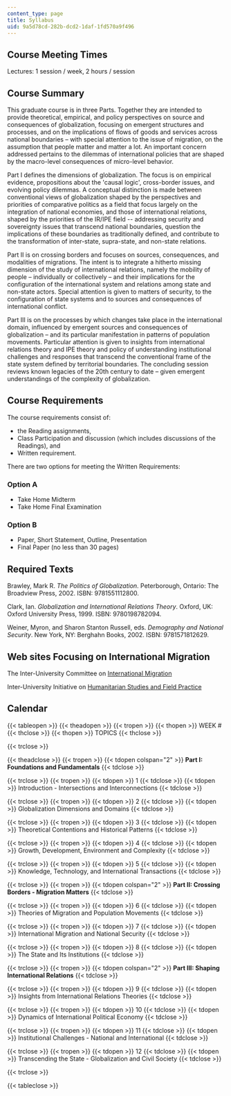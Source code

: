 ```yaml
---
content_type: page
title: Syllabus
uid: 9a5d78cd-282b-dcd2-1daf-1fd570a9f496
---
```


Course Meeting Times
--------------------

Lectures: 1 session / week, 2 hours / session

Course Summary
--------------

This graduate course is in three Parts. Together they are intended to provide theoretical, empirical, and policy perspectives on source and consequences of globalization, focusing on emergent structures and processes, and on the implications of flows of goods and services across national boundaries – with special attention to the issue of migration, on the assumption that people matter and matter a lot. An important concern addressed pertains to the dilemmas of international policies that are shaped by the macro-level consequences of micro-level behavior.

Part I defines the dimensions of globalization. The focus is on empirical evidence, propositions about the 'causal logic', cross-border issues, and evolving policy dilemmas. A conceptual distinction is made between conventional views of globalization shaped by the perspectives and priorities of comparative politics as a field that focus largely on the integration of national economies, and those of international relations, shaped by the priorities of the IR/IPE field -- addressing security and sovereignty issues that transcend national boundaries, question the implications of these boundaries as traditionally defined, and contribute to the transformation of inter-state, supra-state, and non-state relations.

Part II is on crossing borders and focuses on sources, consequences, and modalities of migrations. The intent is to integrate a hitherto missing dimension of the study of international relations, namely the mobility of people – individually or collectively – and their implications for the configuration of the international system and relations among state and non-state actors. Special attention is given to matters of security, to the configuration of state systems and to sources and consequences of international conflict.

Part III is on the processes by which changes take place in the international domain, influenced by emergent sources and consequences of globalization – and its particular manifestation in patterns of population movements. Particular attention is given to insights from international relations theory and IPE theory and policy of understanding institutional challenges and responses that transcend the conventional frame of the state system defined by territorial boundaries. The concluding session reviews known legacies of the 20th century to date – given emergent understandings of the complexity of globalization.

Course Requirements
-------------------

The course requirements consist of:

*   the Reading assignments,
*   Class Participation and discussion (which includes discussions of the Readings), and
*   Written requirement.

There are two options for meeting the Written Requirements:

### Option A

*   Take Home Midterm
*   Take Home Final Examination

### Option B

*   Paper, Short Statement, Outline, Presentation
*   Final Paper (no less than 30 pages)

Required Texts
--------------

Brawley, Mark R. _The Politics of Globalization_. Peterborough, Ontario: The Broadview Press, 2002. ISBN: 9781551112800.

Clark, Ian. _Globalization and International Relations Theory_. Oxford, UK: Oxford University Press, 1999. ISBN: 9780198782094.

Weiner, Myron, and Sharon Stanton Russell, eds. _Demography and National Security_. New York, NY: Berghahn Books, 2002. ISBN: 9781571812629.

Web sites Focusing on International Migration
---------------------------------------------

The Inter-University Committee on [International Migration](http://web.mit.edu/cis/www/migration/)

Inter-University Initiative on [Humanitarian Studies and Field Practice](http://www.humanitarianstudies.org/)

Calendar
--------

{{< tableopen >}}
{{< theadopen >}}
{{< tropen >}}
{{< thopen >}}
WEEK #
{{< thclose >}}
{{< thopen >}}
TOPICS
{{< thclose >}}

{{< trclose >}}

{{< theadclose >}}
{{< tropen >}}
{{< tdopen colspan="2" >}}
**Part I: Foundations and Fundamentals**
{{< tdclose >}}

{{< trclose >}}
{{< tropen >}}
{{< tdopen >}}
1
{{< tdclose >}}
{{< tdopen >}}
Introduction - Intersections and Interconnections
{{< tdclose >}}

{{< trclose >}}
{{< tropen >}}
{{< tdopen >}}
2
{{< tdclose >}}
{{< tdopen >}}
Globalization Dimensions and Domains
{{< tdclose >}}

{{< trclose >}}
{{< tropen >}}
{{< tdopen >}}
3
{{< tdclose >}}
{{< tdopen >}}
Theoretical Contentions and Historical Patterns
{{< tdclose >}}

{{< trclose >}}
{{< tropen >}}
{{< tdopen >}}
4
{{< tdclose >}}
{{< tdopen >}}
Growth, Development, Environment and Complexity
{{< tdclose >}}

{{< trclose >}}
{{< tropen >}}
{{< tdopen >}}
5
{{< tdclose >}}
{{< tdopen >}}
Knowledge, Technology, and International Transactions
{{< tdclose >}}

{{< trclose >}}
{{< tropen >}}
{{< tdopen colspan="2" >}}
**Part II: Crossing Borders - Migration Matters**
{{< tdclose >}}

{{< trclose >}}
{{< tropen >}}
{{< tdopen >}}
6
{{< tdclose >}}
{{< tdopen >}}
Theories of Migration and Population Movements
{{< tdclose >}}

{{< trclose >}}
{{< tropen >}}
{{< tdopen >}}
7
{{< tdclose >}}
{{< tdopen >}}
International Migration and National Security
{{< tdclose >}}

{{< trclose >}}
{{< tropen >}}
{{< tdopen >}}
8
{{< tdclose >}}
{{< tdopen >}}
The State and Its Institutions
{{< tdclose >}}

{{< trclose >}}
{{< tropen >}}
{{< tdopen colspan="2" >}}
**Part III: Shaping International Relations**
{{< tdclose >}}

{{< trclose >}}
{{< tropen >}}
{{< tdopen >}}
9
{{< tdclose >}}
{{< tdopen >}}
Insights from International Relations Theories
{{< tdclose >}}

{{< trclose >}}
{{< tropen >}}
{{< tdopen >}}
10
{{< tdclose >}}
{{< tdopen >}}
Dynamics of International Political Economy
{{< tdclose >}}

{{< trclose >}}
{{< tropen >}}
{{< tdopen >}}
11
{{< tdclose >}}
{{< tdopen >}}
Institutional Challenges - National and International
{{< tdclose >}}

{{< trclose >}}
{{< tropen >}}
{{< tdopen >}}
12
{{< tdclose >}}
{{< tdopen >}}
Transcending the State - Globalization and Civil Society
{{< tdclose >}}

{{< trclose >}}

{{< tableclose >}}